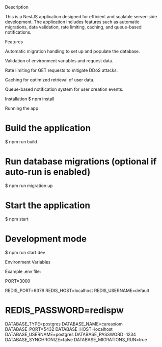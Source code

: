 Description

This is a NestJS application designed for efficient and scalable server-side development. The application includes features such as automatic migrations, data validation, rate limiting, caching, and queue-based notifications.

Features

Automatic migration handling to set up and populate the database.

Validation of environment variables and request data.

Rate limiting for GET requests to mitigate DDoS attacks.

Caching for optimized retrieval of user data.

Queue-based notification system for user creation events.

Installation
$ npm install

Running the app

# Build the application

$ npm run build

# Run database migrations (optional if auto-run is enabled)

$ npm run migration:up

# Start the application

$ npm start

# Development mode

$ npm run start:dev

Environment Variables

Example .env file:

PORT=3000

REDIS_PORT=6379
REDIS_HOST=localhost
REDIS_USERNAME=default

# REDIS_PASSWORD=redispw

DATABASE_TYPE=postgres
DATABASE_NAME=careaxiom
DATABASE_PORT=5432
DATABASE_HOST=localhost
DATABASE_USERNAME=postgres
DATABASE_PASSWORD=1234
DATABASE_SYNCHRONIZE=false
DATABASE_MIGRATIONS_RUN=true

